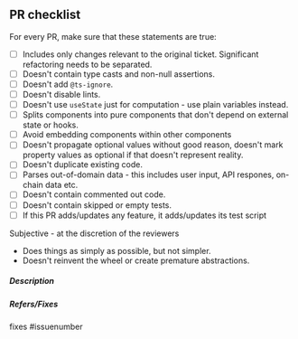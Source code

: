 <!-- 
Thank you for your pull request! Please review the requirements below 
and ensure your pull request has fulfilled all requirements outlined in the target package.
Before submitting a PR for review, please make sure that all the CI checks are passing.
-->

## PR checklist

For every PR, make sure that these statements are true:
- [ ] Includes only changes relevant to the original ticket. Significant refactoring needs to be separated.
- [ ] Doesn't contain type casts and non-null assertions.
- [ ] Doesn't add `@ts-ignore`.
- [ ] Doesn't disable lints.
- [ ] Doesn't use `useState` just for computation - use plain variables instead.
- [ ] Splits components into pure components that don't depend on external state or hooks.
- [ ] Avoid embedding components within other components
- [ ] Doesn't propagate optional values without good reason, doesn't mark property values as optional if that doesn't represent reality.
- [ ] Doesn't duplicate existing code.
- [ ] Parses out-of-domain data - this includes user input, API respones, on-chain data etc.
- [ ] Doesn't contain commented out code.
- [ ] Doesn't contain skipped or empty tests.
- [ ] If this PR adds/updates any feature, it adds/updates its test script

Subjective - at the discretion of the reviewers
- Does things as simply as possible, but not simpler.
- Doesn't reinvent the wheel or create premature abstractions.

##### Description

<!-- Describe your changes here. -->

##### Refers/Fixes

fixes #issuenumber
